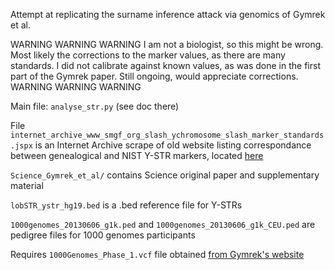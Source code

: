 

Attempt at replicating the surname inference attack via genomics of Gymrek et al. 

WARNING WARNING WARNING
I am not a biologist, so this might be wrong. Most likely the corrections to the marker values, as there are many standards.
I did not calibrate against known values, as was done in the first part of the Gymrek paper. Still ongoing, would appreciate corrections.
WARNING WARNING WARNING


Main file: `analyse_str.py` (see doc there)


File `internet_archive_www_smgf_org_slash_ychromosome_slash_marker_standards.jspx` 
is an Internet Archive scrape of old website listing correspondance between genealogical and NIST Y-STR markers, located [here](https://web.archive.org/web/20130518082814/http://www.smgf.org/ychromosome/marker_standards.jspx)


`Science_Gymrek_et_al/` contains Science original paper and supplementary material


`lobSTR_ystr_hg19.bed` is  a .bed reference file for Y-STRs


`1000genomes_20130606_g1k.ped` and `1000genomes_20130606_g1k_CEU.ped` are pedigree files for 1000 genomes participants

Requires `1000Genomes_Phase_1.vcf` file obtained [from Gymrek's website](http://files.teamerlich.org/lobSTR/1000Genomes_Phase_1.vcf.gz)


